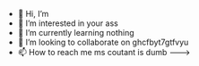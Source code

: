 - 👋 Hi, I’m 
- 👀 I’m interested in your ass
- 🌱 I’m currently learning nothing
- 💞️ I’m looking to collaborate on ghcfbyt7gtfvyu
- 📫 How to reach me ms coutant is dumb
--->
